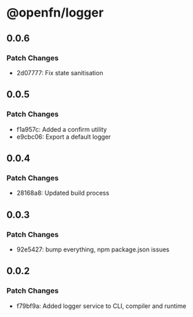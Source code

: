 # @openfn/logger

## 0.0.6

### Patch Changes

- 2d07777: Fix state sanitisation

## 0.0.5

### Patch Changes

- f1a957c: Added a confirm utility
- e9cbc06: Export a default logger

## 0.0.4

### Patch Changes

- 28168a8: Updated build process

## 0.0.3

### Patch Changes

- 92e5427: bump everything, npm package.json issues

## 0.0.2

### Patch Changes

- f79bf9a: Added logger service to CLI, compiler and runtime
